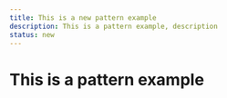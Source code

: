 ```yaml
---
title: This is a new pattern example
description: This is a pattern example, description
status: new
---
```


# This is a pattern example

